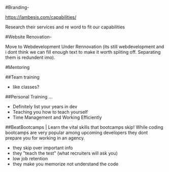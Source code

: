 

#Branding-

https://lambesis.com/capabilities/

Research their services and re word to fit our capabilities


#Website Renovation-

Move to Webdevelopment Under Rennovation (its still webdevelopment and i dont think we can fill enough text to make it worth spliting off. Separating them is redundent imo).

#Mentoring

##Team training
- like classes?

##Personal Training ...

- Definitely list your years in dev
- Teaching you how to teach yourself
- Time Management and Working Efficiently

##BeatBootcamps | Learn the vital skills that bootcamps skip!
While coding bootcamps are very popular among upcoming developers they dont prepare you for working in an agency. 
- they skip over important info
- they "teach the test" (what recruiters will ask you)
- low job retention
- they make you memorize not understand the code

##

